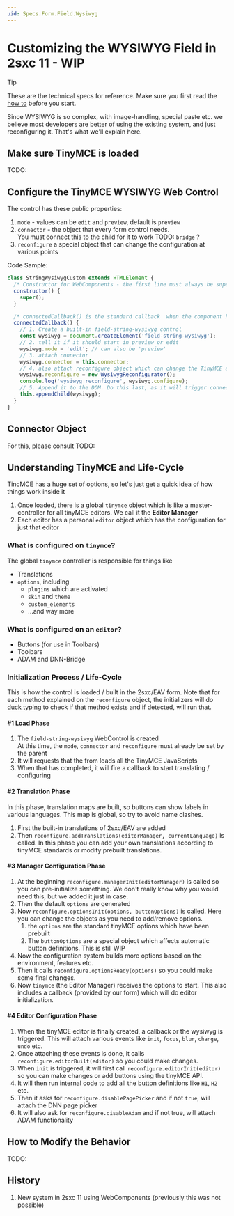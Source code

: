 ```yaml
---
uid: Specs.Form.Field.Wysiwyg
---
```


# Customizing the WYSIWYG Field in 2sxc 11 - WIP

> [!TIP]
> These are the technical specs for reference. Make sure you first read the [how to](xref:HowTo.Customize.EditUx) before you start. 

Since WYSIWYG is so complex, with image-handling, special paste etc. we believe most developers are better of using the existing system, and just reconfiguring it. That's what we'll explain here. 

## Make sure TinyMCE is loaded

TODO:

## Configure the TinyMCE WYSIWYG Web Control

The control has these public properties:

1. `mode` - values can be `edit` and `preview`, default is `preview`
1. `connector` - the object that every form control needs.  
You must connect this to the child for it to work
TODO: `bridge` ?
1. `reconfigure` a special object that can change the configuration at various points

Code Sample:

```js
class StringWysiwygCustom extends HTMLElement {
  /* Constructor for WebComponents - the first line must always be super() */
  constructor() {
    super();
  }

  /* connectedCallback() is the standard callback  when the component has been attached */
  connectedCallback() {
    // 1. Create a built-in field-string-wysiwyg control
    const wysiwyg = document.createElement('field-string-wysiwyg');
    // 2. tell it if it should start in preview or edit
    wysiwyg.mode = 'edit'; // can also be 'preview'
    // 3. attach connector
    wysiwyg.connector = this.connector;
    // 4. also attach reconfigure object which can change the TinyMCE as it's initialized
    wysiwyg.reconfigure = new WysiwygReconfigurator();
    console.log('wysiwyg reconfigure', wysiwyg.configure);
    // 5. Append it to the DOM. Do this last, as it will trigger connectedCallback() in the wysiwyg
    this.appendChild(wysiwyg);
  }
}
```



## Connector Object

For this, please consult TODO:



## Understanding TinyMCE and Life-Cycle

TincMCE has a huge set of options, so let's just get a quick idea of how things work inside it

1. Once loaded, there is a global `tinymce` object which is like a master-controller for all tinyMCE editors. We call it the **Editor Manager**
1. Each editor has a personal `editor` object which has the configuration for just that editor

### What is configured on `tinymce`?

The global `tinymce` controller is responsible for things like

* Translations
* `options`, including
    * `plugins` which are activated
    * `skin` and `theme`
    * `custom_elements`
    * ...and way more

### What is configured on an `editor`?

* Buttons (for use in Toolbars)
* Toolbars
* ADAM and DNN-Bridge

### Initialization Process / Life-Cycle

This is how the control is loaded / built in the 2sxc/EAV form. Note that for each method explained on the `reconfigure` object, the initializers will do [duck typing](https://en.wikipedia.org/wiki/Duck_typing) to check if that method exists and if detected, will run that.

#### #1 Load Phase

1. The `field-string-wysiwyg` WebControl is created  
At this time, the `mode`, `connector` and `reconfigure` must already be set by the parent
1. It will requests that the from loads all the TinyMCE JavaScripts
1. When that has completed, it will fire a callback to start translating / configuring

#### #2 Translation Phase

In this phase, translation maps are built, so buttons can show labels in various languages. This map is global, so try to avoid name clashes. 

1. First the built-in translations of 2sxc/EAV are added
1. Then `reconfigure.addTranslations(editorManager, currentLanguage)` is called. In this phase you can add your own translations according to tinyMCE standards or modify prebuilt translations. 

#### #3 Manager Configuration Phase

1. At the beginning `reconfigure.managerInit(editorManager)` is called so you can pre-initialize something. We don't really know why you would need this, but we added it just in case. 
1. Then the default `options` are generated
1. Now `reconfigure.optionsInit(options, buttonOptions)` is called. Here you can change the objects as you need to add/remove options.
    1. the `options` are the standard tinyMCE options which have been prebuilt
    1. The `buttonOptions` are a special object which affects automatic button definitions. This is still WIP
1. Now the configuration system builds more options based on the environment, features etc. 
1. Then it calls `reconfigure.optionsReady(options)` so you could make some final changes.
1. Now `tinymce` (the Editor Manager) receives the options to start. This also includes a callback (provided by our form) which will do editor initialization. 

#### #4 Editor Configuration Phase

1. When the tinyMCE editor is finally created, a callback or the wysiwyg is triggered. This will attach various events like `init`, `focus`, `blur`, `change`, `undo` etc.
1. Once attaching these events is done, it calls `reconfigure.editorBuilt(editor)` so you could make changes. 
1. When `init` is triggered, it will first call `reconfigure.editorInit(editor)` so you can make changes or add buttons using the tinyMCE API. 
1. It will then run internal code to add all the button definitions like `H1`, `H2` etc.
1. Then it asks for `reconfigure.disablePagePicker` and if not `true`, will attach the DNN page picker
1. It will also ask for `reconfigure.disableAdam` and if not true, will attach ADAM functionality


## How to Modify the Behavior

TODO:



## History

1. New system in 2sxc 11 using WebComponents (previously this was not possible)